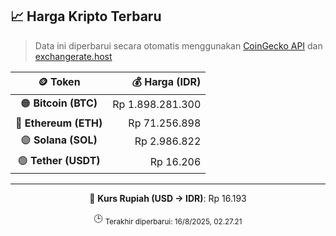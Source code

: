 

<!-- HARGA_KRIPTO -->
## 📈 Harga Kripto Terbaru

> Data ini diperbarui secara otomatis menggunakan [CoinGecko API](https://www.coingecko.com/) dan [exchangerate.host](https://exchangerate.host/)

<div align="center">

| 🪙 Token | 💰 Harga (IDR) |
|:------:|---------------:|
| 🟠 **Bitcoin (BTC)**   | Rp 1.898.281.300 |
| 🔵 **Ethereum (ETH)**  | Rp 71.256.898 |
| 🟣 **Solana (SOL)**    | Rp 2.986.822 |
| 🟢 **Tether (USDT)**   | Rp 16.206 |

---

💱 **Kurs Rupiah (USD → IDR)**: Rp 16.193

🕒 <sub>Terakhir diperbarui: 16/8/2025, 02.27.21</sub>

</div>
<!-- /HARGA_KRIPTO -->